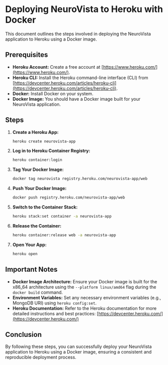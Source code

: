 # Deploying NeuroVista to Heroku with Docker

This document outlines the steps involved in deploying the NeuroVista application to Heroku using a Docker image.

## Prerequisites

- **Heroku Account:** Create a free account at [https://www.heroku.com/](https://www.heroku.com/).
- **Heroku CLI:** Install the Heroku command-line interface (CLI) from [https://devcenter.heroku.com/articles/heroku-cli](https://devcenter.heroku.com/articles/heroku-cli).
- **Docker:** Install Docker on your system.
- **Docker Image:** You should have a Docker image built for your NeuroVista application.

## Steps

1. **Create a Heroku App:**
   ```bash
   heroku create neurovista-app
   ```

2. **Log in to Heroku Container Registry:**
   ```bash
   heroku container:login
   ```

3. **Tag Your Docker Image:**
   ```bash
   docker tag neurovista registry.heroku.com/neurovista-app/web
   ```

4. **Push Your Docker Image:**
   ```bash
   docker push registry.heroku.com/neurovista-app/web
   ```

5. **Switch to the Container Stack:**
   ```bash
   heroku stack:set container -a neurovista-app
   ```

6. **Release the Container:**
   ```bash
   heroku container:release web -a neurovista-app
   ```

7. **Open Your App:**
   ```bash
   heroku open
   ```

## Important Notes

- **Docker Image Architecture:** Ensure your Docker image is built for the x86_64 architecture using the `--platform linux/amd64` flag during the `docker build` command.
- **Environment Variables:** Set any necessary environment variables (e.g., MongoDB URI) using `heroku config:set`.
- **Heroku Documentation:** Refer to the Heroku documentation for more detailed instructions and best practices: [https://devcenter.heroku.com/](https://devcenter.heroku.com/)

## Conclusion

By following these steps, you can successfully deploy your NeuroVista application to Heroku using a Docker image, ensuring a consistent and reproducible deployment process.

